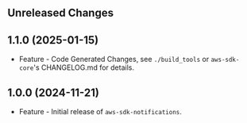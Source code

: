 Unreleased Changes
------------------

1.1.0 (2025-01-15)
------------------

* Feature - Code Generated Changes, see `./build_tools` or `aws-sdk-core`'s CHANGELOG.md for details.

1.0.0 (2024-11-21)
------------------

* Feature - Initial release of `aws-sdk-notifications`.

